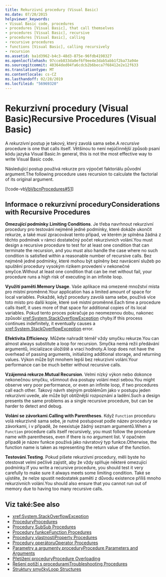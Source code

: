 ```yaml
---
title: Rekurzivní procedury (Visual Basic)
ms.date: 07/20/2015
helpviewer_keywords:
- Visual Basic code, procedures
- procedures [Visual Basic], that call themselves
- procedures [Visual Basic], recursive
- procedures [Visual Basic], calling
- recursive procedures
- functions [Visual Basic], calling recursively
- recursion
ms.assetid: ba1d3962-b4c3-48d3-875e-96fdb4198327
ms.openlocfilehash: 97cceb833da0ef6f9ee4e3dab5abb1f2ba73a94e
ms.sourcegitcommit: 40364ded04fa6cdcb2b6beca7f68412e2e12f633
ms.translationtype: MT
ms.contentlocale: cs-CZ
ms.lasthandoff: 02/28/2019
ms.locfileid: "56969320"
---
```

# <a name="recursive-procedures-visual-basic"></a><span data-ttu-id="39a09-102">Rekurzivní procedury (Visual Basic)</span><span class="sxs-lookup"><span data-stu-id="39a09-102">Recursive Procedures (Visual Basic)</span></span>
<span data-ttu-id="39a09-103">A *rekurzivní* postup je takový, který zavolá sama sebe.</span><span class="sxs-lookup"><span data-stu-id="39a09-103">A *recursive* procedure is one that calls itself.</span></span> <span data-ttu-id="39a09-104">Většinou to není nejúčinnější způsob psaní kódu jazyka Visual Basic.</span><span class="sxs-lookup"><span data-stu-id="39a09-104">In general, this is not the most effective way to write Visual Basic code.</span></span>  
  
 <span data-ttu-id="39a09-105">Následující postup používá rekurze pro výpočet faktoriálu původní argument.</span><span class="sxs-lookup"><span data-stu-id="39a09-105">The following procedure uses recursion to calculate the factorial of its original argument.</span></span>  
  
 [!code-vb[VbVbcnProcedures#51](~/samples/snippets/visualbasic/VS_Snippets_VBCSharp/VbVbcnProcedures/VB/Class1.vb#51)]  
  
## <a name="considerations-with-recursive-procedures"></a><span data-ttu-id="39a09-106">Informace o rekurzivní procedury</span><span class="sxs-lookup"><span data-stu-id="39a09-106">Considerations with Recursive Procedures</span></span>  
 <span data-ttu-id="39a09-107">**Omezující podmínky**.</span><span class="sxs-lookup"><span data-stu-id="39a09-107">**Limiting Conditions**.</span></span> <span data-ttu-id="39a09-108">Je třeba navrhnout rekurzivní procedury pro testování nejméně jedné podmínky, které dokáže ukončit rekurze, a také musí zpracovávat tento případ, ve kterém je splněna žádná z těchto podmínek v rámci dostatečný počet rekurzivních volání.</span><span class="sxs-lookup"><span data-stu-id="39a09-108">You must design a recursive procedure to test for at least one condition that can terminate the recursion, and you must also handle the case where no such condition is satisfied within a reasonable number of recursive calls.</span></span> <span data-ttu-id="39a09-109">Bez nejméně jedné podmínky, které mohou být splněny bez navrácení služeb po spuštění procedury vysokým rizikem provedení v nekonečné smyčce.</span><span class="sxs-lookup"><span data-stu-id="39a09-109">Without at least one condition that can be met without fail, your procedure runs a high risk of executing in an infinite loop.</span></span>  
  
 <span data-ttu-id="39a09-110">**Využití paměti**.</span><span class="sxs-lookup"><span data-stu-id="39a09-110">**Memory Usage**.</span></span> <span data-ttu-id="39a09-111">Vaše aplikace má omezené množství místa pro místní proměnné.</span><span class="sxs-lookup"><span data-stu-id="39a09-111">Your application has a limited amount of space for local variables.</span></span> <span data-ttu-id="39a09-112">Pokaždé, když procedury zavolá sama sebe, používá více toto místo pro další kopie, které své místní proměnné.</span><span class="sxs-lookup"><span data-stu-id="39a09-112">Each time a procedure calls itself, it uses more of that space for additional copies of its local variables.</span></span> <span data-ttu-id="39a09-113">Pokud tento proces pokračuje po neomezenou dobu, nakonec způsobí <xref:System.StackOverflowException> chyby.</span><span class="sxs-lookup"><span data-stu-id="39a09-113">If this process continues indefinitely, it eventually causes a <xref:System.StackOverflowException> error.</span></span>  
  
 <span data-ttu-id="39a09-114">**Efektivita**.</span><span class="sxs-lookup"><span data-stu-id="39a09-114">**Efficiency**.</span></span> <span data-ttu-id="39a09-115">Můžete nahradit téměř vždy smyčku rekurze.</span><span class="sxs-lookup"><span data-stu-id="39a09-115">You can almost always substitute a loop for recursion.</span></span> <span data-ttu-id="39a09-116">Smyčka nemá režii předávání argumentů, inicializace úložiště a vrací hodnoty.</span><span class="sxs-lookup"><span data-stu-id="39a09-116">A loop does not have the overhead of passing arguments, initializing additional storage, and returning values.</span></span> <span data-ttu-id="39a09-117">Výkon může být mnohem lepší bez rekurzivní volání.</span><span class="sxs-lookup"><span data-stu-id="39a09-117">Your performance can be much better without recursive calls.</span></span>  
  
 <span data-ttu-id="39a09-118">**Vzájemná rekurze**.</span><span class="sxs-lookup"><span data-stu-id="39a09-118">**Mutual Recursion**.</span></span> <span data-ttu-id="39a09-119">Velmi nízký výkon nebo dokonce nekonečnou smyčku, všimnout dva postupy volání mezi sebou.</span><span class="sxs-lookup"><span data-stu-id="39a09-119">You might observe very poor performance, or even an infinite loop, if two procedures call each other.</span></span> <span data-ttu-id="39a09-120">Takový návrh stejným problémům jako v postupu jeden rekurzivní uvede, ale může být obtížnější rozpoznání a ladění.</span><span class="sxs-lookup"><span data-stu-id="39a09-120">Such a design presents the same problems as a single recursive procedure, but can be harder to detect and debug.</span></span>  
  
 <span data-ttu-id="39a09-121">**Volání se závorkami**.</span><span class="sxs-lookup"><span data-stu-id="39a09-121">**Calling with Parentheses**.</span></span> <span data-ttu-id="39a09-122">Když `Function` proceduru volá rekurzivně sama sebe, je nutné postupovat podle název procedury se závorkami, i v případě, že neexistuje žádný seznam argumentů.</span><span class="sxs-lookup"><span data-stu-id="39a09-122">When a `Function` procedure calls itself recursively, you must follow the procedure name with parentheses, even if there is no argument list.</span></span> <span data-ttu-id="39a09-123">V opačném případě je název funkce používá jako návratový typ funkce.</span><span class="sxs-lookup"><span data-stu-id="39a09-123">Otherwise, the function name is taken as representing the return value of the function.</span></span>  
  
 <span data-ttu-id="39a09-124">**Testování**.</span><span class="sxs-lookup"><span data-stu-id="39a09-124">**Testing**.</span></span> <span data-ttu-id="39a09-125">Pokud píšete rekurzivní procedury, měli byste ho otestovat velmi pečlivě zajistit, aby že vždy splňuje některé omezující podmínky.</span><span class="sxs-lookup"><span data-stu-id="39a09-125">If you write a recursive procedure, you should test it very carefully to make sure it always meets some limiting condition.</span></span> <span data-ttu-id="39a09-126">Také se ujistěte, že nelze spustit nedostatek paměti z důvodu existence příliš mnoho rekurzivních volání.</span><span class="sxs-lookup"><span data-stu-id="39a09-126">You should also ensure that you cannot run out of memory due to having too many recursive calls.</span></span>  
  
## <a name="see-also"></a><span data-ttu-id="39a09-127">Viz také:</span><span class="sxs-lookup"><span data-stu-id="39a09-127">See also</span></span>
- <xref:System.StackOverflowException>
- [<span data-ttu-id="39a09-128">Procedury</span><span class="sxs-lookup"><span data-stu-id="39a09-128">Procedures</span></span>](./index.md)
- [<span data-ttu-id="39a09-129">Procedury Sub</span><span class="sxs-lookup"><span data-stu-id="39a09-129">Sub Procedures</span></span>](./sub-procedures.md)
- [<span data-ttu-id="39a09-130">Procedury funkce</span><span class="sxs-lookup"><span data-stu-id="39a09-130">Function Procedures</span></span>](./function-procedures.md)
- [<span data-ttu-id="39a09-131">Procedury vlastnosti</span><span class="sxs-lookup"><span data-stu-id="39a09-131">Property Procedures</span></span>](./property-procedures.md)
- [<span data-ttu-id="39a09-132">Procedury operátoru</span><span class="sxs-lookup"><span data-stu-id="39a09-132">Operator Procedures</span></span>](./operator-procedures.md)
- [<span data-ttu-id="39a09-133">Parametry a argumenty procedury</span><span class="sxs-lookup"><span data-stu-id="39a09-133">Procedure Parameters and Arguments</span></span>](./procedure-parameters-and-arguments.md)
- [<span data-ttu-id="39a09-134">Přetížení procedury</span><span class="sxs-lookup"><span data-stu-id="39a09-134">Procedure Overloading</span></span>](./procedure-overloading.md)
- [<span data-ttu-id="39a09-135">Řešení potíží s procedurami</span><span class="sxs-lookup"><span data-stu-id="39a09-135">Troubleshooting Procedures</span></span>](./troubleshooting-procedures.md)
- [<span data-ttu-id="39a09-136">Struktury smyčky</span><span class="sxs-lookup"><span data-stu-id="39a09-136">Loop Structures</span></span>](../../../../visual-basic/programming-guide/language-features/control-flow/loop-structures.md)

